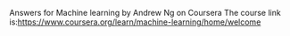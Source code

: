 Answers for Machine learning by Andrew Ng on Coursera
The course link is:https://www.coursera.org/learn/machine-learning/home/welcome
